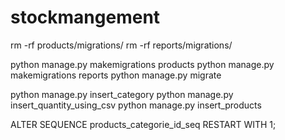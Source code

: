 # stockmangement
rm -rf products/migrations/
rm -rf reports/migrations/

python manage.py makemigrations products
python manage.py makemigrations reports
python manage.py migrate

python manage.py insert_category
python manage.py insert_quantity_using_csv
python manage.py insert_products

ALTER SEQUENCE products_categorie_id_seq RESTART WITH 1;

